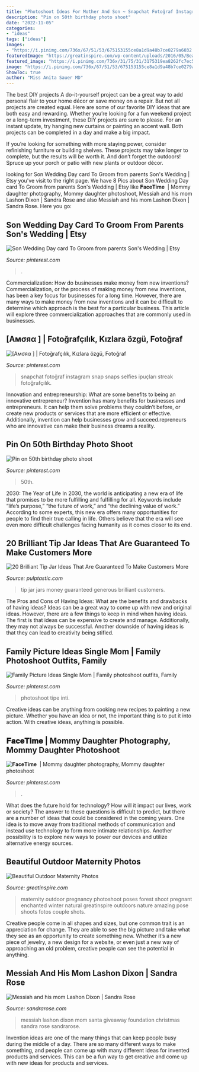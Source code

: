 ```yaml
---
title: "Photoshoot Ideas For Mother And Son ~ Snapchat Fotoğraf Instagram Snap Snaps Selfies Ipuçları Streak Fotoğrafçılık"
description: "Pin on 50th birthday photo shoot"
date: "2022-11-05"
categories:
- "ideas"
tags: ["ideas"]
images:
- "https://i.pinimg.com/736x/67/51/53/675153155ce8a1d9a48b7ce0279a6032.jpg"
featuredImage: "https://greatinspire.com/wp-content/uploads/2016/05/Beautiful-Outdoor-Maternity-Photos-7.jpg"
featured_image: "https://i.pinimg.com/736x/31/75/31/3175319ea8262fc7ec5a67ebc896565e.jpg"
image: "https://i.pinimg.com/736x/67/51/53/675153155ce8a1d9a48b7ce0279a6032.jpg"
ShowToc: true
author: "Miss Anita Sauer MD"
---
```



The best DIY projects
A do-it-yourself project can be a great way to add personal flair to your home décor or save money on a repair. But not all projects are created equal. Here are some of our favorite DIY ideas that are both easy and rewarding.
Whether you’re looking for a fun weekend project or a long-term investment, these DIY projects are sure to please. For an instant update, try hanging new curtains or painting an accent wall. Both projects can be completed in a day and make a big impact.

If you’re looking for something with more staying power, consider refinishing furniture or building shelves. These projects may take longer to complete, but the results will be worth it. And don’t forget the outdoors! Spruce up your porch or patio with new plants or outdoor décor.

	

		
looking for Son Wedding Day card To Groom from parents Son&#039;s Wedding | Etsy you've visit to the right page. We have 8 Pics about Son Wedding Day card To Groom from parents Son&#039;s Wedding | Etsy like 𝐅𝐚𝐜𝐞𝐓𝐢𝐦𝐞 ️ | Mommy daughter photography, Mommy daughter photoshoot, Messiah and his mom Lashon Dixon | Sandra Rose and also Messiah and his mom Lashon Dixon | Sandra Rose. Here you go:
		
    
## Son Wedding Day Card To Groom From Parents Son&#039;s Wedding | Etsy

<img loading=lazy src="https://i.pinimg.com/736x/9d/13/1f/9d131f674c9865edb3a1c3cc5f0d336b.jpg" onerror="this.onerror=null;this.src='https://tse3.mm.bing.net/th?id=OIP.7jpqUh43iR2ow0a1ixEPywHaJ3&amp;pid=15.1';" alt="Son Wedding Day card To Groom from parents Son&#039;s Wedding | Etsy">

_Source: pinterest.com_

>. 

	

Commercialization: How do businesses make money from new inventions?
Commercialization, or the process of making money from new inventions, has been a key focus for businesses for a long time. However, there are many ways to make money from new inventions and it can be difficult to determine which approach is the best for a particular business. This article will explore three commercialization approaches that are commonly used in businesses.

    
## [Aмσяα ] | Fotoğrafçılık, Kızlara özgü, Fotoğraf

<img loading=lazy src="https://i.pinimg.com/736x/0a/e5/9e/0ae59e9656473b4cf2b3392603853e0f.jpg" onerror="this.onerror=null;this.src='https://tse2.mm.bing.net/th?id=OIP.GgYT5k-63XLO_ZZ72TeaGgHaNS&amp;pid=15.1';" alt="[Aмσяα ] | Fotoğrafçılık, Kızlara özgü, Fotoğraf">

_Source: pinterest.com_

>snapchat fotoğraf instagram snap snaps selfies ipuçları streak fotoğrafçılık. 

	

Innovation and entrepreneurship: What are some benefits to being an innovative entrepreneur?
Invention has many benefits for businesses and entrepreneurs. It can help them solve problems they couldn’t before, or create new products or services that are more efficient or effective. Additionally, invention can help businesses grow and succeed.repreneurs who are innovative can make their business dreams a reality.

    
## Pin On 50th Birthday Photo Shoot

<img loading=lazy src="https://i.pinimg.com/736x/54/5c/44/545c4490888151f80e59c037f2f97271.jpg" onerror="this.onerror=null;this.src='https://tse4.mm.bing.net/th?id=OIP.A2XUfWYq5QNz-Iq-vc2XCAHaLH&amp;pid=15.1';" alt="Pin on 50th birthday photo shoot">

_Source: pinterest.com_

>50th. 

	

2030: The Year of Life
In 2030, the world is anticipating a new era of life that promises to be more fulfilling and fulfilling for all. Keywords include “life’s purpose,” “the future of work,” and “the declining value of work.” According to some experts, this new era offers many opportunities for people to find their true calling in life. Others believe that the era will see even more difficult challenges facing humanity as it comes closer to its end.

    
## 20 Brilliant Tip Jar Ideas That Are Guaranteed To Make Customers More

<img loading=lazy src="https://i2.wp.com/pulptastic.com/wp-content/uploads/2014/07/these-tip-jars-will-definitely-get-money-21.jpg?resize=550%2C733" onerror="this.onerror=null;this.src='https://tse2.mm.bing.net/th?id=OIP.I7v0MfTiuPYWa6Odf9895AHaJ3&amp;pid=15.1';" alt="20 Brilliant Tip Jar Ideas That Are Guaranteed To Make Customers More">

_Source: pulptastic.com_

>tip jar jars money guaranteed generous brilliant customers. 

	

The Pros and Cons of Having Ideas: What are the benefits and drawbacks of having ideas?
Ideas can be a great way to come up with new and original ideas. However, there are a few things to keep in mind when having ideas. The first is that ideas can be expensive to create and manage. Additionally, they may not always be successful. Another downside of having ideas is that they can lead to creativity being stifled.

    
## Family Picture Ideas Single Mom | Family Photoshoot Outfits, Family

<img loading=lazy src="https://i.pinimg.com/736x/67/51/53/675153155ce8a1d9a48b7ce0279a6032.jpg" onerror="this.onerror=null;this.src='https://tse3.mm.bing.net/th?id=OIP.YXBUqjzMPx9HUE4lL7WXhgHaLI&amp;pid=15.1';" alt="Family Picture Ideas Single Mom | Family photoshoot outfits, Family">

_Source: pinterest.com_

>photoshoot tipe inti. 

	

Creative ideas can be anything from cooking new recipes to painting a new picture. Whether you have an idea or not, the important thing is to put it into action. With creative ideas, anything is possible.

    
## 𝐅𝐚𝐜𝐞𝐓𝐢𝐦𝐞 ️ | Mommy Daughter Photography, Mommy Daughter Photoshoot

<img loading=lazy src="https://i.pinimg.com/736x/31/75/31/3175319ea8262fc7ec5a67ebc896565e.jpg" onerror="this.onerror=null;this.src='https://tse3.mm.bing.net/th?id=OIP.Q5lNAkZLJu_6nvueSDwGZAHaKK&amp;pid=15.1';" alt="𝐅𝐚𝐜𝐞𝐓𝐢𝐦𝐞 ️ | Mommy daughter photography, Mommy daughter photoshoot">

_Source: pinterest.com_

>. 

	

What does the future hold for technology? How will it impact our lives, work or society? The answer to these questions is difficult to predict, but there are a number of ideas that could be considered in the coming years. One idea is to move away from traditional methods of communication and instead use technology to form more intimate relationships. Another possibility is to explore new ways to power our devices and utilize alternative energy sources.

    
## Beautiful Outdoor Maternity Photos

<img loading=lazy src="https://greatinspire.com/wp-content/uploads/2016/05/Beautiful-Outdoor-Maternity-Photos-7.jpg" onerror="this.onerror=null;this.src='https://tse3.mm.bing.net/th?id=OIP.3y6fX6I5NfO4r8l8ZFQJYwHaLb&amp;pid=15.1';" alt="Beautiful Outdoor Maternity Photos">

_Source: greatinspire.com_

>maternity outdoor pregnancy photoshoot poses forest shoot pregnant enchanted winter natural greatinspire outdoors nature amazing pose shoots fotos couple shots. 

	

Creative people come in all shapes and sizes, but one common trait is an appreciation for change. They are able to see the big picture and take what they see as an opportunity to create something new. Whether it’s a new piece of jewelry, a new design for a website, or even just a new way of approaching an old problem, creative people can see the potential in anything.

    
## Messiah And His Mom Lashon Dixon | Sandra Rose

<img loading=lazy src="http://sandrarose.com/wp-content/uploads/2011/12/IMG2283.jpg" onerror="this.onerror=null;this.src='https://tse2.mm.bing.net/th?id=OIP.-8r9DIrw_PQju94GbEzvyQHaLH&amp;pid=15.1';" alt="Messiah and his mom Lashon Dixon | Sandra Rose">

_Source: sandrarose.com_

>messiah lashon dixon mom santa giveaway foundation christmas sandra rose sandrarose. 

	

Invention ideas are one of the many things that can keep people busy during the middle of a day. There are so many different ways to make something, and people can come up with many different ideas for invented products and services. This can be a fun way to get creative and come up with new ideas for products and services.

